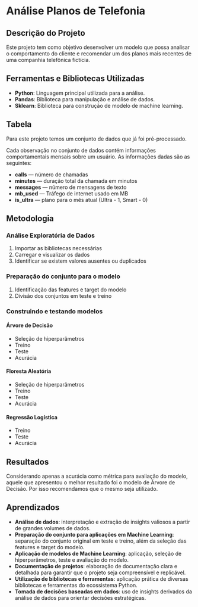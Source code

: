 # Análise Planos de Telefonia

## Descrição do Projeto
Este projeto tem como objetivo desenvolver um modelo que possa analisar o comportamento do cliente e recomendar um dos planos mais recentes de uma companhia telefônica fictícia.

## Ferramentas e Bibliotecas Utilizadas
- **Python**: Linguagem principal utilizada para a análise.
- **Pandas**: Biblioteca para manipulação e análise de dados.
- **Sklearn**: Biblioteca para construção de modelo de machine learning.


## Tabela
Para este projeto temos um conjunto de dados que já foi pré-processado.

Cada observação no conjunto de dados contém informações comportamentais mensais sobre um usuário. As informações dadas são as seguintes:
- **calls** — número de chamadas
- **minutes** — duração total da chamada em minutos
- **messages** — número de mensagens de texto
- **mb_used** — Tráfego de internet usado em MB
- **is_ultra** — plano para o mês atual (Ultra - 1, Smart - 0)


## Metodologia

### Análise Exploratória de Dados
1. Importar as bibliotecas necessárias
2. Carregar e visualizar os dados
3. Identificar se existem valores ausentes ou duplicados

### Preparação do conjunto para o modelo
1. Identificação das features e target do modelo
2. Divisão dos conjuntos em teste e treino

### Construindo e testando modelos

#### Árvore de Decisão
- Seleção de hiperparâmetros
- Treino
- Teste
- Acurácia

#### Floresta Aleatória
- Seleção de hiperparâmetros
- Treino
- Teste
- Acurácia

#### Regressão Logística
- Treino
- Teste
- Acurácia

## Resultados
Considerando apenas a acurácia como métrica para avaliação do modelo, aquele que apresentou o melhor resultado foi o modelo de Árvore de Decisão. Por isso recomendamos que o mesmo seja utilizado.

## Aprendizados
- **Análise de dados**: interpretação e extração de insights valiosos a partir de grandes volumes de dados.
- **Preparação do conjunto para aplicações em Machine Learning**: separação do conjunto original em teste e treino, além da seleção das features e target do modelo.
- **Aplicação de modelos de Machine Learning**: aplicação, seleção de hiperparâmetros, teste e avaliação do modelo.
- **Documentação de projetos**: elaboração de documentação clara e detalhada para garantir que o projeto seja compreensível e replicável.
- **Utilização de bibliotecas e ferramentas**: aplicação prática de diversas bibliotecas e ferramentas do ecossistema Python.
- **Tomada de decisões baseadas em dados**: uso de insights derivados da análise de dados para orientar decisões estratégicas.

